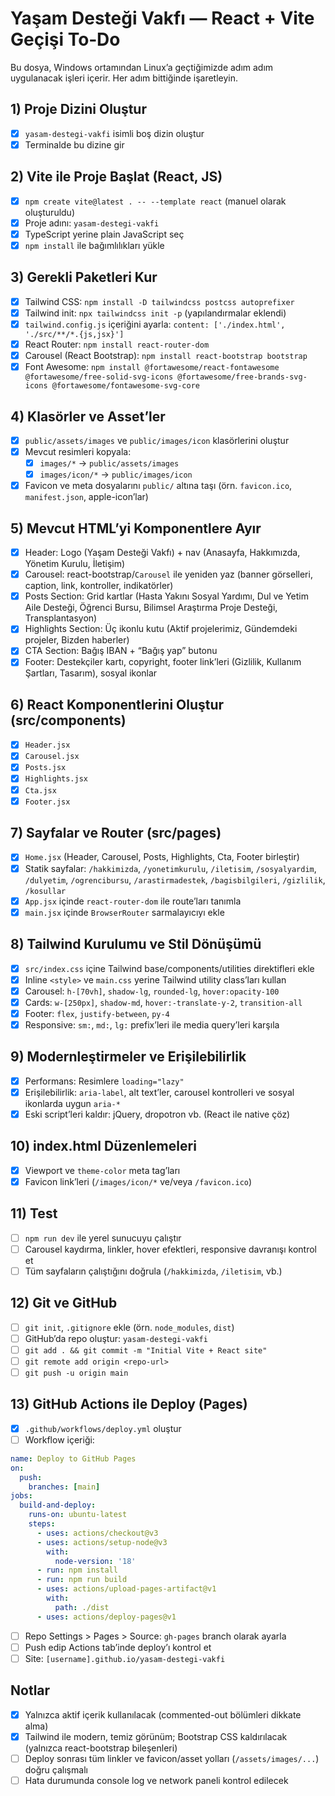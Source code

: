 # Yaşam Desteği Vakfı — React + Vite Geçişi To‑Do

Bu dosya, Windows ortamından Linux’a geçtiğimizde adım adım uygulanacak işleri içerir. Her adım bittiğinde işaretleyin.

## 1) Proje Dizini Oluştur
- [x] `yasam-destegi-vakfi` isimli boş dizin oluştur
- [x] Terminalde bu dizine gir

## 2) Vite ile Proje Başlat (React, JS)
- [x] `npm create vite@latest . -- --template react` (manuel olarak oluşturuldu)
- [x] Proje adını: `yasam-destegi-vakfi`
- [x] TypeScript yerine plain JavaScript seç
- [x] `npm install` ile bağımlılıkları yükle

## 3) Gerekli Paketleri Kur
- [x] Tailwind CSS: `npm install -D tailwindcss postcss autoprefixer`
- [x] Tailwind init: `npx tailwindcss init -p` (yapılandırmalar eklendi)
- [x] `tailwind.config.js` içeriğini ayarla: `content: ['./index.html', './src/**/*.{js,jsx}']`
- [x] React Router: `npm install react-router-dom`
- [x] Carousel (React Bootstrap): `npm install react-bootstrap bootstrap`
- [x] Font Awesome: `npm install @fortawesome/react-fontawesome @fortawesome/free-solid-svg-icons @fortawesome/free-brands-svg-icons @fortawesome/fontawesome-svg-core`

## 4) Klasörler ve Asset’ler
- [x] `public/assets/images` ve `public/images/icon` klasörlerini oluştur
- [x] Mevcut resimleri kopyala:
  - [x] `images/*` → `public/assets/images`
  - [x] `images/icon/*` → `public/images/icon`
- [x] Favicon ve meta dosyalarını `public/` altına taşı (örn. `favicon.ico`, `manifest.json`, apple-icon’lar)

## 5) Mevcut HTML’yi Komponentlere Ayır
- [x] Header: Logo (Yaşam Desteği Vakfı) + nav (Anasayfa, Hakkımızda, Yönetim Kurulu, İletişim)
- [x] Carousel: react-bootstrap/`Carousel` ile yeniden yaz (banner görselleri, caption, link, kontroller, indikatörler)
- [x] Posts Section: Grid kartlar (Hasta Yakını Sosyal Yardımı, Dul ve Yetim Aile Desteği, Öğrenci Bursu, Bilimsel Araştırma Proje Desteği, Transplantasyon)
- [x] Highlights Section: Üç ikonlu kutu (Aktif projelerimiz, Gündemdeki projeler, Bizden haberler)
- [x] CTA Section: Bağış IBAN + “Bağış yap” butonu
- [x] Footer: Destekçiler kartı, copyright, footer link’leri (Gizlilik, Kullanım Şartları, Tasarım), sosyal ikonlar

## 6) React Komponentlerini Oluştur (src/components)
- [x] `Header.jsx`
- [x] `Carousel.jsx`
- [x] `Posts.jsx`
- [x] `Highlights.jsx`
- [x] `Cta.jsx`
- [x] `Footer.jsx`

## 7) Sayfalar ve Router (src/pages)
- [x] `Home.jsx` (Header, Carousel, Posts, Highlights, Cta, Footer birleştir)
- [x] Statik sayfalar: `/hakkimizda`, `/yonetimkurulu`, `/iletisim`, `/sosyalyardim`, `/dulyetim`, `/ogrencibursu`, `/arastirmadestek`, `/bagisbilgileri`, `/gizlilik`, `/kosullar`
- [x] `App.jsx` içinde `react-router-dom` ile route’ları tanımla
- [x] `main.jsx` içinde `BrowserRouter` sarmalayıcıyı ekle

## 8) Tailwind Kurulumu ve Stil Dönüşümü
- [x] `src/index.css` içine Tailwind base/components/utilities direktifleri ekle
- [x] Inline `<style>` ve `main.css` yerine Tailwind utility class’ları kullan
- [x] Carousel: `h-[70vh]`, `shadow-lg`, `rounded-lg`, `hover:opacity-100`
- [x] Cards: `w-[250px]`, `shadow-md`, `hover:-translate-y-2`, `transition-all`
- [x] Footer: `flex`, `justify-between`, `py-4`
- [x] Responsive: `sm:`, `md:`, `lg:` prefix’leri ile media query’leri karşıla

## 9) Modernleştirmeler ve Erişilebilirlik
- [x] Performans: Resimlere `loading="lazy"`
- [x] Erişilebilirlik: `aria-label`, alt text’ler, carousel kontrolleri ve sosyal ikonlarda uygun `aria-*`
- [x] Eski script’leri kaldır: jQuery, dropotron vb. (React ile native çöz)

## 10) index.html Düzenlemeleri
- [x] Viewport ve `theme-color` meta tag’ları
- [x] Favicon link’leri (`/images/icon/*` ve/veya `/favicon.ico`)

## 11) Test
- [ ] `npm run dev` ile yerel sunucuyu çalıştır
- [ ] Carousel kaydırma, linkler, hover efektleri, responsive davranışı kontrol et
- [ ] Tüm sayfaların çalıştığını doğrula (`/hakkimizda`, `/iletisim`, vb.)

## 12) Git ve GitHub
- [ ] `git init`, `.gitignore` ekle (örn. `node_modules`, `dist`)
- [ ] GitHub’da repo oluştur: `yasam-destegi-vakfi`
- [ ] `git add . && git commit -m "Initial Vite + React site"`
- [ ] `git remote add origin <repo-url>`
- [ ] `git push -u origin main`

## 13) GitHub Actions ile Deploy (Pages)
- [x] `.github/workflows/deploy.yml` oluştur
- [ ] Workflow içeriği:

```yaml
name: Deploy to GitHub Pages
on:
  push:
    branches: [main]
jobs:
  build-and-deploy:
    runs-on: ubuntu-latest
    steps:
      - uses: actions/checkout@v3
      - uses: actions/setup-node@v3
        with:
          node-version: '18'
      - run: npm install
      - run: npm run build
      - uses: actions/upload-pages-artifact@v1
        with:
          path: ./dist
      - uses: actions/deploy-pages@v1
```

- [ ] Repo Settings > Pages > Source: `gh-pages` branch olarak ayarla
- [ ] Push edip Actions tab’inde deploy’ı kontrol et
- [ ] Site: `[username].github.io/yasam-destegi-vakfi`

## Notlar
- [x] Yalnızca aktif içerik kullanılacak (commented-out bölümleri dikkate alma)
- [x] Tailwind ile modern, temiz görünüm; Bootstrap CSS kaldırılacak (yalnızca react-bootstrap bileşenleri)
- [ ] Deploy sonrası tüm linkler ve favicon/asset yolları (`/assets/images/...`) doğru çalışmalı
- [ ] Hata durumunda console log ve network paneli kontrol edilecek
